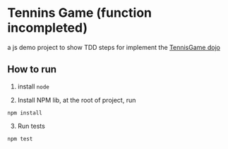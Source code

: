# Tennins Game (function incompleted)

a js demo project to show TDD steps for implement the [TennisGame dojo](http://codingdojo.org/kata/Tennis/)

## How to run
1. install `node`

2. Install NPM lib, at the root of project, run
```
npm install
```

3. Run tests
```
npm test
```
